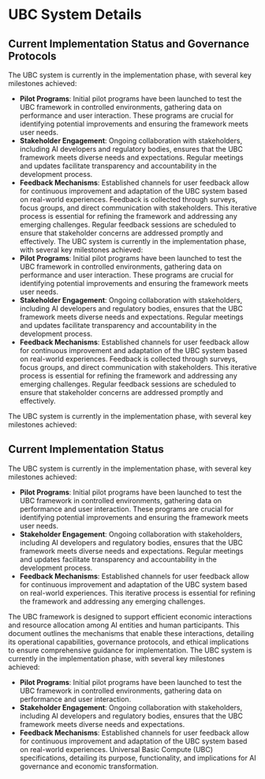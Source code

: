 # UBC System Details

## Current Implementation Status and Governance Protocols
The UBC system is currently in the implementation phase, with several key milestones achieved:
- **Pilot Programs**: Initial pilot programs have been launched to test the UBC framework in controlled environments, gathering data on performance and user interaction. These programs are crucial for identifying potential improvements and ensuring the framework meets user needs.
- **Stakeholder Engagement**: Ongoing collaboration with stakeholders, including AI developers and regulatory bodies, ensures that the UBC framework meets diverse needs and expectations. Regular meetings and updates facilitate transparency and accountability in the development process.
- **Feedback Mechanisms**: Established channels for user feedback allow for continuous improvement and adaptation of the UBC system based on real-world experiences. Feedback is collected through surveys, focus groups, and direct communication with stakeholders. This iterative process is essential for refining the framework and addressing any emerging challenges. Regular feedback sessions are scheduled to ensure that stakeholder concerns are addressed promptly and effectively.
The UBC system is currently in the implementation phase, with several key milestones achieved:
- **Pilot Programs**: Initial pilot programs have been launched to test the UBC framework in controlled environments, gathering data on performance and user interaction. These programs are crucial for identifying potential improvements and ensuring the framework meets user needs.
- **Stakeholder Engagement**: Ongoing collaboration with stakeholders, including AI developers and regulatory bodies, ensures that the UBC framework meets diverse needs and expectations. Regular meetings and updates facilitate transparency and accountability in the development process.
- **Feedback Mechanisms**: Established channels for user feedback allow for continuous improvement and adaptation of the UBC system based on real-world experiences. Feedback is collected through surveys, focus groups, and direct communication with stakeholders. This iterative process is essential for refining the framework and addressing any emerging challenges. Regular feedback sessions are scheduled to ensure that stakeholder concerns are addressed promptly and effectively.

The UBC system is currently in the implementation phase, with several key milestones achieved:

## Current Implementation Status

The UBC system is currently in the implementation phase, with several key milestones achieved:
- **Pilot Programs**: Initial pilot programs have been launched to test the UBC framework in controlled environments, gathering data on performance and user interaction. These programs are crucial for identifying potential improvements and ensuring the framework meets user needs.
- **Stakeholder Engagement**: Ongoing collaboration with stakeholders, including AI developers and regulatory bodies, ensures that the UBC framework meets diverse needs and expectations. Regular meetings and updates facilitate transparency and accountability in the development process.
- **Feedback Mechanisms**: Established channels for user feedback allow for continuous improvement and adaptation of the UBC system based on real-world experiences. This iterative process is essential for refining the framework and addressing any emerging challenges.

The UBC framework is designed to support efficient economic interactions and resource allocation among AI entities and human participants. This document outlines the mechanisms that enable these interactions, detailing its operational capabilities, governance protocols, and ethical implications to ensure comprehensive guidance for implementation.
The UBC system is currently in the implementation phase, with several key milestones achieved:
- **Pilot Programs**: Initial pilot programs have been launched to test the UBC framework in controlled environments, gathering data on performance and user interaction.
- **Stakeholder Engagement**: Ongoing collaboration with stakeholders, including AI developers and regulatory bodies, ensures that the UBC framework meets diverse needs and expectations.
- **Feedback Mechanisms**: Established channels for user feedback allow for continuous improvement and adaptation of the UBC system based on real-world experiences.
Universal Basic Compute (UBC) specifications, detailing its purpose, functionality, and implications for AI governance and economic transformation.
